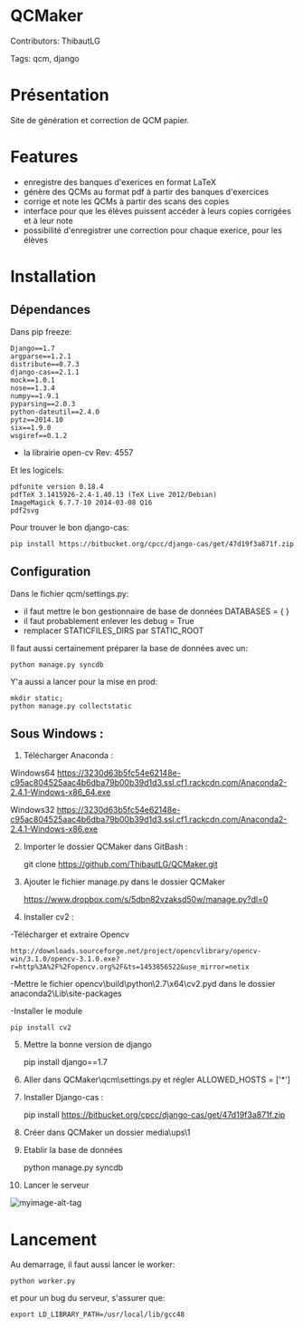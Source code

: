 QCMaker
=======
Contributors: ThibautLG

Tags: qcm, django

Présentation
============

Site de génération et correction de QCM papier.

Features
========

+ enregistre des banques d'exerices en format LaTeX
+ génère des QCMs au format pdf à partir des banques d'exercices
+ corrige et note les QCMs à partir des scans des copies
+ interface pour que les élèves puissent accéder à leurs copies corrigées et à leur note
+ possibilité d'enregistrer une correction pour chaque exerice, pour les élèves


Installation
===========

Dépendances
-----------

Dans pip freeze:

    Django==1.7
    argparse==1.2.1
    distribute==0.7.3
    django-cas==2.1.1
    mock==1.0.1
    nose==1.3.4
    numpy==1.9.1
    pyparsing==2.0.3
    python-dateutil==2.4.0
    pytz==2014.10
    six==1.9.0
    wsgiref==0.1.2

+ la librairie open-cv Rev: 4557

Et les logicels:

    pdfunite version 0.18.4
    pdfTeX 3.1415926-2.4-1.40.13 (TeX Live 2012/Debian)
    ImageMagick 6.7.7-10 2014-03-08 Q16
    pdf2svg

Pour trouver le bon django-cas:

    pip install https://bitbucket.org/cpcc/django-cas/get/47d19f3a871f.zip

Configuration
-------------

Dans le fichier qcm/settings.py:
- il faut mettre le bon gestionnaire de base de données
DATABASES = {
}
- il faut probablement enlever les debug = True
- remplacer STATICFILES_DIRS par STATIC_ROOT


Il faut aussi certainement préparer la base de données avec un:

    python manage.py syncdb

Y'a aussi a lancer pour la mise en prod:

    mkdir static;
    python manage.py collectstatic

Sous Windows :
-------------

1) Télécharger Anaconda :

Windows64 https://3230d63b5fc54e62148e-c95ac804525aac4b6dba79b00b39d1d3.ssl.cf1.rackcdn.com/Anaconda2-2.4.1-Windows-x86_64.exe

Windows32 https://3230d63b5fc54e62148e-c95ac804525aac4b6dba79b00b39d1d3.ssl.cf1.rackcdn.com/Anaconda2-2.4.1-Windows-x86.exe

2) Importer le dossier QCMaker dans GitBash :
    
    git clone https://github.com/ThibautLG/QCMaker.git
    
3) Ajouter le fichier manage.py dans le dossier QCMaker

    https://www.dropbox.com/s/5dbn82vzaksd50w/manage.py?dl=0
    
4) Installer cv2 :

-Télécharger et extraire Opencv
    
    http://downloads.sourceforge.net/project/opencvlibrary/opencv-win/3.1.0/opencv-3.1.0.exe?r=http%3A%2F%2Fopencv.org%2F&ts=1453856522&use_mirror=netix
    
-Mettre le fichier opencv\build\python\2.7\x64\cv2.pyd dans le dossier anaconda2\Lib\site-packages

-Installer le module

    pip install cv2
    
5) Mettre la bonne version de django

    pip install django==1.7
    
6) Aller dans QCMaker\qcm\settings.py et régler ALLOWED_HOSTS = ['*']

7) Installer Django-cas :

    pip install https://bitbucket.org/cpcc/django-cas/get/47d19f3a871f.zip
    
8) Créer dans QCMaker un dossier media\ups\1

9) Etablir la base de données

    python manage.py syncdb
    
10) Lancer le serveur
    
![myimage-alt-tag](http://img15.hostingpics.net/pics/501201runserver.jpg)

Lancement
========

Au demarrage, il faut aussi lancer le worker:

    python worker.py

et pour un bug du serveur, s'assurer que:

    export LD_LIBRARY_PATH=/usr/local/lib/gcc48
    
    


